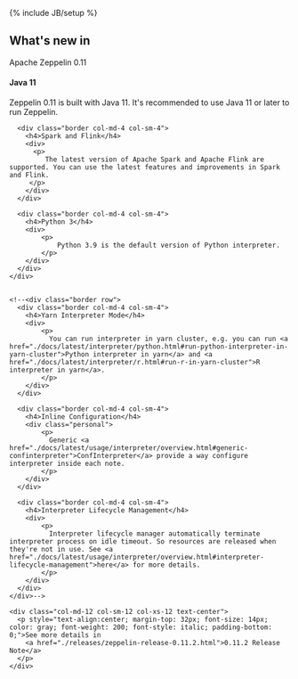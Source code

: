 <!--
Licensed under the Apache License, Version 2.0 (the "License");
you may not use this file except in compliance with the License.
You may obtain a copy of the License at

http://www.apache.org/licenses/LICENSE-2.0

Unless required by applicable law or agreed to in writing, software
distributed under the License is distributed on an "AS IS" BASIS,
WITHOUT WARRANTIES OR CONDITIONS OF ANY KIND, either express or implied.
See the License for the specific language governing permissions and
limitations under the License.
-->
{% include JB/setup %}

<div class="new">
  <div class="container">
    <h2>What's new in</h2>
    <span class="newZeppelin center-block">Apache Zeppelin 0.11</span>
    <div class="border row">
      <div class="border col-md-4 col-sm-4">
        <h4>Java 11</h4>
        <div>
          <p>
            Zeppelin 0.11 is built with Java 11. It's recommended to use Java 11 or later to run Zeppelin.
          </p>
        </div>
      </div>

      <div class="border col-md-4 col-sm-4">
        <h4>Spark and Flink</h4>
        <div>
          <p>
             The latest version of Apache Spark and Apache Flink are supported. You can use the latest features and improvements in Spark and Flink. 
         </p>
        </div>
      </div>

      <div class="border col-md-4 col-sm-4">
        <h4>Python 3</h4>
        <div>
            <p>
                Python 3.9 is the default version of Python interpreter. 
            </p>
        </div>
      </div>
    </div>


    <!--<div class="border row">
      <div class="border col-md-4 col-sm-4">
        <h4>Yarn Interpreter Mode</h4>
        <div>
            <p>
              You can run interpreter in yarn cluster, e.g. you can run <a href="./docs/latest/interpreter/python.html#run-python-interpreter-in-yarn-cluster">Python interpreter in yarn</a> and <a href="./docs/latest/interpreter/r.html#run-r-in-yarn-cluster">R interpreter in yarn</a>.
            </p>
        </div>
      </div>

      <div class="border col-md-4 col-sm-4">
        <h4>Inline Configuration</h4>
        <div class="personal">
            <p>
              Generic <a href="./docs/latest/usage/interpreter/overview.html#generic-confinterpreter">ConfInterpreter</a> provide a way configure interpreter inside each note.
            </p>
        </div>
      </div>

      <div class="border col-md-4 col-sm-4">
        <h4>Interpreter Lifecycle Management</h4>
        <div>
            <p>
              Interpreter lifecycle manager automatically terminate interpreter process on idle timeout. So resources are released when they're not in use. See <a href="./docs/latest/usage/interpreter/overview.html#interpreter-lifecycle-management">here</a> for more details.
            </p>
        </div>
      </div>
    </div>-->

    <div class="col-md-12 col-sm-12 col-xs-12 text-center">
      <p style="text-align:center; margin-top: 32px; font-size: 14px; color: gray; font-weight: 200; font-style: italic; padding-bottom: 0;">See more details in 
        <a href="./releases/zeppelin-release-0.11.2.html">0.11.2 Release Note</a>
      </p>
    </div>

  </div>
</div>
